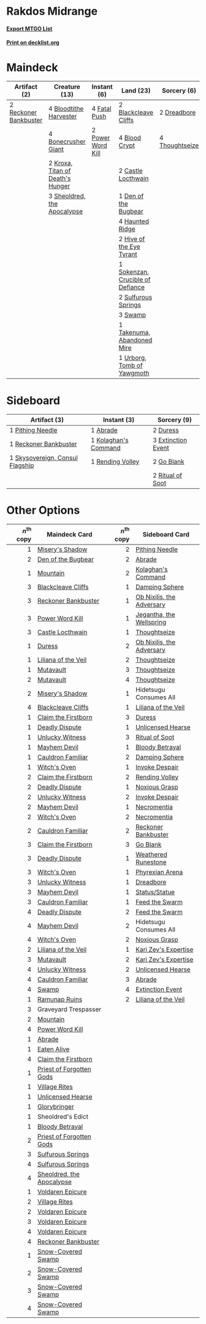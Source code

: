 # Rakdos Midrange

#### [Export MTGO List](../collection/Rakdos%20Midrange/Rakdos%20Midrange.txt)
#### [Print on decklist.org](http://decklist.org/?deckmain=2%09Blackcleave%20Cliffs%0A4%09Blightstep%20Pathway%0A4%09Blood%20Crypt%0A4%09Bloodtithe%20Harvester%0A4%09Bonecrusher%20Giant%0A2%09Castle%20Locthwain%0A1%09Den%20of%20the%20Bugbear%0A2%09Dreadbore%0A4%09Fable%20of%20the%20Mirror-Breaker%0A4%09Fatal%20Push%0A2%09Graveyard%20Trespasser%0A4%09Haunted%20Ridge%0A2%09Hive%20of%20the%20Eye%20Tyrant%0A2%09Kroxa,%20Titan%20of%20Death's%20Hunger%0A2%09Power%20Word%20Kill%0A2%09Reckoner%20Bankbuster%0A3%09Sheoldred,%20the%20Apocalypse%0A1%09Sokenzan,%20Crucible%20of%20Defiance%0A2%09Sulfurous%20Springs%0A3%09Swamp%0A1%09Takenuma,%20Abandoned%20Mire%0A4%09Thoughtseize%0A1%09Urborg,%20Tomb%20of%20Yawgmoth&deckside=1%09Abrade%0A2%09Duress%0A3%09Extinction%20Event%0A2%09Go%20Blank%0A1%09Kolaghan's%20Command%0A1%09Pithing%20Needle%0A1%09Reckoner%20Bankbuster%0A1%09Rending%20Volley%0A2%09Ritual%20of%20Soot%0A1%09Skysovereign,%20Consul%20Flagship)
# Maindeck

|                                          Artifact (2)                                          |                                               Creature (13)                                               |                                        Instant (6)                                         |                                                 Land (23)                                                 |                                       Sorcery (6)                                       |        Unknown (10)         |
|------------------------------------------------------------------------------------------------|-----------------------------------------------------------------------------------------------------------|--------------------------------------------------------------------------------------------|-----------------------------------------------------------------------------------------------------------|-----------------------------------------------------------------------------------------|-----------------------------|
|2 [Reckoner Bankbuster](http://gatherer.wizards.com/Pages/Card/Details.aspx?multiverseid=548568)|4 [Bloodtithe Harvester](http://gatherer.wizards.com/Pages/Card/Details.aspx?multiverseid=541102)          |4 [Fatal Push](http://gatherer.wizards.com/Pages/Card/Details.aspx?multiverseid=423724)     |2 [Blackcleave Cliffs](http://gatherer.wizards.com/Pages/Card/Details.aspx?multiverseid=209401)            |2 [Dreadbore](http://gatherer.wizards.com/Pages/Card/Details.aspx?multiverseid=430622)   |4 Blightstep Pathway         |
|                                                                                                |4 [Bonecrusher Giant](http://gatherer.wizards.com/Pages/Card/Details.aspx?multiverseid=473077)             |2 [Power Word Kill](http://gatherer.wizards.com/Pages/Card/Details.aspx?multiverseid=527401)|4 [Blood Crypt](http://gatherer.wizards.com/Pages/Card/Details.aspx?multiverseid=97102)                    |4 [Thoughtseize](http://gatherer.wizards.com/Pages/Card/Details.aspx?multiverseid=438676)|4 Fable of the Mirror-Breaker|
|                                                                                                |2 [Kroxa, Titan of Death's Hunger](http://gatherer.wizards.com/Pages/Card/Details.aspx?multiverseid=476472)|                                                                                            |2 [Castle Locthwain](http://gatherer.wizards.com/Pages/Card/Details.aspx?multiverseid=473203)              |                                                                                         |2 Graveyard Trespasser       |
|                                                                                                |3 [Sheoldred, the Apocalypse](http://gatherer.wizards.com/Pages/Card/Details.aspx?multiverseid=574587)     |                                                                                            |1 [Den of the Bugbear](http://gatherer.wizards.com/Pages/Card/Details.aspx?multiverseid=527541)            |                                                                                         |                             |
|                                                                                                |                                                                                                           |                                                                                            |4 [Haunted Ridge](http://gatherer.wizards.com/Pages/Card/Details.aspx?multiverseid=535061)                 |                                                                                         |                             |
|                                                                                                |                                                                                                           |                                                                                            |2 [Hive of the Eye Tyrant](http://gatherer.wizards.com/Pages/Card/Details.aspx?multiverseid=527545)        |                                                                                         |                             |
|                                                                                                |                                                                                                           |                                                                                            |1 [Sokenzan, Crucible of Defiance](http://gatherer.wizards.com/Pages/Card/Details.aspx?multiverseid=548589)|                                                                                         |                             |
|                                                                                                |                                                                                                           |                                                                                            |2 [Sulfurous Springs](http://gatherer.wizards.com/Pages/Card/Details.aspx?multiverseid=129751)             |                                                                                         |                             |
|                                                                                                |                                                                                                           |                                                                                            |3 [Swamp](http://gatherer.wizards.com/Pages/Card/Details.aspx?multiverseid=439858)                         |                                                                                         |                             |
|                                                                                                |                                                                                                           |                                                                                            |1 [Takenuma, Abandoned Mire](http://gatherer.wizards.com/Pages/Card/Details.aspx?multiverseid=548591)      |                                                                                         |                             |
|                                                                                                |                                                                                                           |                                                                                            |1 [Urborg, Tomb of Yawgmoth](http://gatherer.wizards.com/Pages/Card/Details.aspx?multiverseid=383425)      |                                                                                         |                             |


# Sideboard

|                                               Artifact (3)                                               |                                          Instant (3)                                          |                                         Sorcery (9)                                         |
|----------------------------------------------------------------------------------------------------------|-----------------------------------------------------------------------------------------------|---------------------------------------------------------------------------------------------|
|1 [Pithing Needle](http://gatherer.wizards.com/Pages/Card/Details.aspx?multiverseid=129526)               |1 [Abrade](http://gatherer.wizards.com/Pages/Card/Details.aspx?multiverseid=430772)            |2 [Duress](http://gatherer.wizards.com/Pages/Card/Details.aspx?multiverseid=14557)           |
|1 [Reckoner Bankbuster](http://gatherer.wizards.com/Pages/Card/Details.aspx?multiverseid=548568)          |1 [Kolaghan's Command](http://gatherer.wizards.com/Pages/Card/Details.aspx?multiverseid=394613)|3 [Extinction Event](http://gatherer.wizards.com/Pages/Card/Details.aspx?multiverseid=479608)|
|1 [Skysovereign, Consul Flagship](http://gatherer.wizards.com/Pages/Card/Details.aspx?multiverseid=417807)|1 [Rending Volley](http://gatherer.wizards.com/Pages/Card/Details.aspx?multiverseid=394663)    |2 [Go Blank](http://gatherer.wizards.com/Pages/Card/Details.aspx?multiverseid=513549)        |
|                                                                                                          |                                                                                               |2 [Ritual of Soot](http://gatherer.wizards.com/Pages/Card/Details.aspx?multiverseid=452834)  |


# Other Options

|*n*<sup>th</sup> copy|                                           Maindeck Card                                            |*n*<sup>th</sup> copy|                                           Sideboard Card                                           |
|--------------------:|----------------------------------------------------------------------------------------------------|--------------------:|----------------------------------------------------------------------------------------------------|
|                    1|[Misery's Shadow](http://gatherer.wizards.com/Pages/Card/Details.aspx?multiverseid=583692)          |                    2|[Pithing Needle](http://gatherer.wizards.com/Pages/Card/Details.aspx?multiverseid=129526)           |
|                    2|[Den of the Bugbear](http://gatherer.wizards.com/Pages/Card/Details.aspx?multiverseid=527541)       |                    2|[Abrade](http://gatherer.wizards.com/Pages/Card/Details.aspx?multiverseid=430772)                   |
|                    1|[Mountain](http://gatherer.wizards.com/Pages/Card/Details.aspx?multiverseid=439859)                 |                    2|[Kolaghan's Command](http://gatherer.wizards.com/Pages/Card/Details.aspx?multiverseid=394613)       |
|                    3|[Blackcleave Cliffs](http://gatherer.wizards.com/Pages/Card/Details.aspx?multiverseid=209401)       |                    1|[Damping Sphere](http://gatherer.wizards.com/Pages/Card/Details.aspx?multiverseid=443101)           |
|                    3|[Reckoner Bankbuster](http://gatherer.wizards.com/Pages/Card/Details.aspx?multiverseid=548568)      |                    1|[Ob Nixilis, the Adversary](http://gatherer.wizards.com/Pages/Card/Details.aspx?multiverseid=555407)|
|                    3|[Power Word Kill](http://gatherer.wizards.com/Pages/Card/Details.aspx?multiverseid=527401)          |                    1|[Jegantha, the Wellspring](http://gatherer.wizards.com/Pages/Card/Details.aspx?multiverseid=479742) |
|                    3|[Castle Locthwain](http://gatherer.wizards.com/Pages/Card/Details.aspx?multiverseid=473203)         |                    1|[Thoughtseize](http://gatherer.wizards.com/Pages/Card/Details.aspx?multiverseid=438676)             |
|                    1|[Duress](http://gatherer.wizards.com/Pages/Card/Details.aspx?multiverseid=14557)                    |                    2|[Ob Nixilis, the Adversary](http://gatherer.wizards.com/Pages/Card/Details.aspx?multiverseid=555407)|
|                    1|[Liliana of the Veil](http://gatherer.wizards.com/Pages/Card/Details.aspx?multiverseid=235597)      |                    2|[Thoughtseize](http://gatherer.wizards.com/Pages/Card/Details.aspx?multiverseid=438676)             |
|                    1|[Mutavault](http://gatherer.wizards.com/Pages/Card/Details.aspx?multiverseid=370733)                |                    3|[Thoughtseize](http://gatherer.wizards.com/Pages/Card/Details.aspx?multiverseid=438676)             |
|                    2|[Mutavault](http://gatherer.wizards.com/Pages/Card/Details.aspx?multiverseid=370733)                |                    4|[Thoughtseize](http://gatherer.wizards.com/Pages/Card/Details.aspx?multiverseid=438676)             |
|                    2|[Misery's Shadow](http://gatherer.wizards.com/Pages/Card/Details.aspx?multiverseid=583692)          |                    1|Hidetsugu Consumes All                                                                              |
|                    4|[Blackcleave Cliffs](http://gatherer.wizards.com/Pages/Card/Details.aspx?multiverseid=209401)       |                    1|[Liliana of the Veil](http://gatherer.wizards.com/Pages/Card/Details.aspx?multiverseid=235597)      |
|                    1|[Claim the Firstborn](http://gatherer.wizards.com/Pages/Card/Details.aspx?multiverseid=473080)      |                    3|[Duress](http://gatherer.wizards.com/Pages/Card/Details.aspx?multiverseid=14557)                    |
|                    1|[Deadly Dispute](http://gatherer.wizards.com/Pages/Card/Details.aspx?multiverseid=527381)           |                    1|[Unlicensed Hearse](http://gatherer.wizards.com/Pages/Card/Details.aspx?multiverseid=555447)        |
|                    1|[Unlucky Witness](http://gatherer.wizards.com/Pages/Card/Details.aspx?multiverseid=555329)          |                    3|[Ritual of Soot](http://gatherer.wizards.com/Pages/Card/Details.aspx?multiverseid=452834)           |
|                    1|[Mayhem Devil](http://gatherer.wizards.com/Pages/Card/Details.aspx?multiverseid=461131)             |                    1|[Bloody Betrayal](http://gatherer.wizards.com/Pages/Card/Details.aspx?multiverseid=541002)          |
|                    1|[Cauldron Familiar](http://gatherer.wizards.com/Pages/Card/Details.aspx?multiverseid=473043)        |                    2|[Damping Sphere](http://gatherer.wizards.com/Pages/Card/Details.aspx?multiverseid=443101)           |
|                    1|[Witch's Oven](http://gatherer.wizards.com/Pages/Card/Details.aspx?multiverseid=473199)             |                    1|[Invoke Despair](http://gatherer.wizards.com/Pages/Card/Details.aspx?multiverseid=548399)           |
|                    2|[Claim the Firstborn](http://gatherer.wizards.com/Pages/Card/Details.aspx?multiverseid=473080)      |                    2|[Rending Volley](http://gatherer.wizards.com/Pages/Card/Details.aspx?multiverseid=394663)           |
|                    2|[Deadly Dispute](http://gatherer.wizards.com/Pages/Card/Details.aspx?multiverseid=527381)           |                    1|[Noxious Grasp](http://gatherer.wizards.com/Pages/Card/Details.aspx?multiverseid=466864)            |
|                    2|[Unlucky Witness](http://gatherer.wizards.com/Pages/Card/Details.aspx?multiverseid=555329)          |                    2|[Invoke Despair](http://gatherer.wizards.com/Pages/Card/Details.aspx?multiverseid=548399)           |
|                    2|[Mayhem Devil](http://gatherer.wizards.com/Pages/Card/Details.aspx?multiverseid=461131)             |                    1|[Necromentia](http://gatherer.wizards.com/Pages/Card/Details.aspx?multiverseid=485439)              |
|                    2|[Witch's Oven](http://gatherer.wizards.com/Pages/Card/Details.aspx?multiverseid=473199)             |                    2|[Necromentia](http://gatherer.wizards.com/Pages/Card/Details.aspx?multiverseid=485439)              |
|                    2|[Cauldron Familiar](http://gatherer.wizards.com/Pages/Card/Details.aspx?multiverseid=473043)        |                    2|[Reckoner Bankbuster](http://gatherer.wizards.com/Pages/Card/Details.aspx?multiverseid=548568)      |
|                    3|[Claim the Firstborn](http://gatherer.wizards.com/Pages/Card/Details.aspx?multiverseid=473080)      |                    3|[Go Blank](http://gatherer.wizards.com/Pages/Card/Details.aspx?multiverseid=513549)                 |
|                    3|[Deadly Dispute](http://gatherer.wizards.com/Pages/Card/Details.aspx?multiverseid=527381)           |                    1|[Weathered Runestone](http://gatherer.wizards.com/Pages/Card/Details.aspx?multiverseid=503863)      |
|                    3|[Witch's Oven](http://gatherer.wizards.com/Pages/Card/Details.aspx?multiverseid=473199)             |                    1|[Phyrexian Arena](http://gatherer.wizards.com/Pages/Card/Details.aspx?multiverseid=45339)           |
|                    3|[Unlucky Witness](http://gatherer.wizards.com/Pages/Card/Details.aspx?multiverseid=555329)          |                    1|[Dreadbore](http://gatherer.wizards.com/Pages/Card/Details.aspx?multiverseid=430622)                |
|                    3|[Mayhem Devil](http://gatherer.wizards.com/Pages/Card/Details.aspx?multiverseid=461131)             |                    1|[Status/Statue](http://gatherer.wizards.com/Pages/Card/Details.aspx?multiverseid=452980)            |
|                    3|[Cauldron Familiar](http://gatherer.wizards.com/Pages/Card/Details.aspx?multiverseid=473043)        |                    1|[Feed the Swarm](http://gatherer.wizards.com/Pages/Card/Details.aspx?multiverseid=491737)           |
|                    4|[Deadly Dispute](http://gatherer.wizards.com/Pages/Card/Details.aspx?multiverseid=527381)           |                    2|[Feed the Swarm](http://gatherer.wizards.com/Pages/Card/Details.aspx?multiverseid=491737)           |
|                    4|[Mayhem Devil](http://gatherer.wizards.com/Pages/Card/Details.aspx?multiverseid=461131)             |                    2|Hidetsugu Consumes All                                                                              |
|                    4|[Witch's Oven](http://gatherer.wizards.com/Pages/Card/Details.aspx?multiverseid=473199)             |                    2|[Noxious Grasp](http://gatherer.wizards.com/Pages/Card/Details.aspx?multiverseid=466864)            |
|                    2|[Liliana of the Veil](http://gatherer.wizards.com/Pages/Card/Details.aspx?multiverseid=235597)      |                    1|[Kari Zev's Expertise](http://gatherer.wizards.com/Pages/Card/Details.aspx?multiverseid=423755)     |
|                    3|[Mutavault](http://gatherer.wizards.com/Pages/Card/Details.aspx?multiverseid=370733)                |                    2|[Kari Zev's Expertise](http://gatherer.wizards.com/Pages/Card/Details.aspx?multiverseid=423755)     |
|                    4|[Unlucky Witness](http://gatherer.wizards.com/Pages/Card/Details.aspx?multiverseid=555329)          |                    2|[Unlicensed Hearse](http://gatherer.wizards.com/Pages/Card/Details.aspx?multiverseid=555447)        |
|                    4|[Cauldron Familiar](http://gatherer.wizards.com/Pages/Card/Details.aspx?multiverseid=473043)        |                    3|[Abrade](http://gatherer.wizards.com/Pages/Card/Details.aspx?multiverseid=430772)                   |
|                    4|[Swamp](http://gatherer.wizards.com/Pages/Card/Details.aspx?multiverseid=439858)                    |                    4|[Extinction Event](http://gatherer.wizards.com/Pages/Card/Details.aspx?multiverseid=479608)         |
|                    1|[Ramunap Ruins](http://gatherer.wizards.com/Pages/Card/Details.aspx?multiverseid=430870)            |                    2|[Liliana of the Veil](http://gatherer.wizards.com/Pages/Card/Details.aspx?multiverseid=235597)      |
|                    3|Graveyard Trespasser                                                                                |                     |                                                                                                    |
|                    2|[Mountain](http://gatherer.wizards.com/Pages/Card/Details.aspx?multiverseid=439859)                 |                     |                                                                                                    |
|                    4|[Power Word Kill](http://gatherer.wizards.com/Pages/Card/Details.aspx?multiverseid=527401)          |                     |                                                                                                    |
|                    1|[Abrade](http://gatherer.wizards.com/Pages/Card/Details.aspx?multiverseid=430772)                   |                     |                                                                                                    |
|                    1|[Eaten Alive](http://gatherer.wizards.com/Pages/Card/Details.aspx?multiverseid=534869)              |                     |                                                                                                    |
|                    4|[Claim the Firstborn](http://gatherer.wizards.com/Pages/Card/Details.aspx?multiverseid=473080)      |                     |                                                                                                    |
|                    1|[Priest of Forgotten Gods](http://gatherer.wizards.com/Pages/Card/Details.aspx?multiverseid=457227) |                     |                                                                                                    |
|                    1|[Village Rites](http://gatherer.wizards.com/Pages/Card/Details.aspx?multiverseid=485449)            |                     |                                                                                                    |
|                    1|[Unlicensed Hearse](http://gatherer.wizards.com/Pages/Card/Details.aspx?multiverseid=555447)        |                     |                                                                                                    |
|                    1|[Glorybringer](http://gatherer.wizards.com/Pages/Card/Details.aspx?multiverseid=426836)             |                     |                                                                                                    |
|                    1|Sheoldred's Edict                                                                                   |                     |                                                                                                    |
|                    1|[Bloody Betrayal](http://gatherer.wizards.com/Pages/Card/Details.aspx?multiverseid=541002)          |                     |                                                                                                    |
|                    2|[Priest of Forgotten Gods](http://gatherer.wizards.com/Pages/Card/Details.aspx?multiverseid=457227) |                     |                                                                                                    |
|                    3|[Sulfurous Springs](http://gatherer.wizards.com/Pages/Card/Details.aspx?multiverseid=129751)        |                     |                                                                                                    |
|                    4|[Sulfurous Springs](http://gatherer.wizards.com/Pages/Card/Details.aspx?multiverseid=129751)        |                     |                                                                                                    |
|                    4|[Sheoldred, the Apocalypse](http://gatherer.wizards.com/Pages/Card/Details.aspx?multiverseid=574587)|                     |                                                                                                    |
|                    1|[Voldaren Epicure](http://gatherer.wizards.com/Pages/Card/Details.aspx?multiverseid=541041)         |                     |                                                                                                    |
|                    2|[Village Rites](http://gatherer.wizards.com/Pages/Card/Details.aspx?multiverseid=485449)            |                     |                                                                                                    |
|                    2|[Voldaren Epicure](http://gatherer.wizards.com/Pages/Card/Details.aspx?multiverseid=541041)         |                     |                                                                                                    |
|                    3|[Voldaren Epicure](http://gatherer.wizards.com/Pages/Card/Details.aspx?multiverseid=541041)         |                     |                                                                                                    |
|                    4|[Voldaren Epicure](http://gatherer.wizards.com/Pages/Card/Details.aspx?multiverseid=541041)         |                     |                                                                                                    |
|                    4|[Reckoner Bankbuster](http://gatherer.wizards.com/Pages/Card/Details.aspx?multiverseid=548568)      |                     |                                                                                                    |
|                    1|[Snow-Covered Swamp](http://gatherer.wizards.com/Pages/Card/Details.aspx?multiverseid=121256)       |                     |                                                                                                    |
|                    2|[Snow-Covered Swamp](http://gatherer.wizards.com/Pages/Card/Details.aspx?multiverseid=121256)       |                     |                                                                                                    |
|                    3|[Snow-Covered Swamp](http://gatherer.wizards.com/Pages/Card/Details.aspx?multiverseid=121256)       |                     |                                                                                                    |
|                    4|[Snow-Covered Swamp](http://gatherer.wizards.com/Pages/Card/Details.aspx?multiverseid=121256)       |                     |                                                                                                    |

